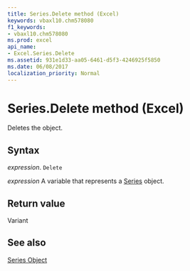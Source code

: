 ```yaml
---
title: Series.Delete method (Excel)
keywords: vbaxl10.chm578080
f1_keywords:
- vbaxl10.chm578080
ms.prod: excel
api_name:
- Excel.Series.Delete
ms.assetid: 931e1d33-aa05-6461-d5f3-4246925f5850
ms.date: 06/08/2017
localization_priority: Normal
---
```



# Series.Delete method (Excel)

Deletes the object.


## Syntax

_expression_. `Delete`

_expression_ A variable that represents a [Series](Excel.Series-graph-object.md) object.


## Return value

Variant


## See also


[Series Object](Excel.Series(object).md)

